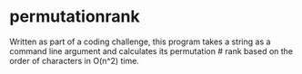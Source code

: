 # permutationrank
Written as part of a coding challenge, this program takes a string as a command line argument and calculates its permutation # rank based on the order of characters in O(n^2) time.
